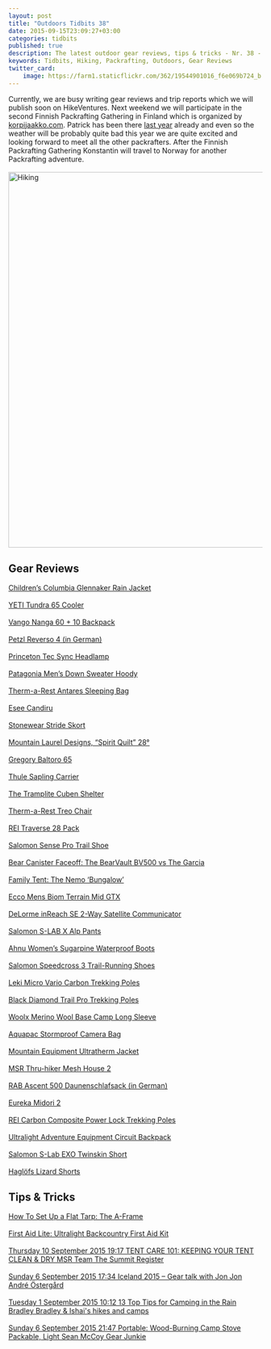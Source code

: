 ```yaml
---
layout: post
title: "Outdoors Tidbits 38"
date: 2015-09-15T23:09:27+03:00
categories: tidbits
published: true
description: The latest outdoor gear reviews, tips & tricks - Nr. 38 - #outdoorstidbits
keywords: Tidbits, Hiking, Packrafting, Outdoors, Gear Reviews
twitter_card:
    image: https://farm1.staticflickr.com/362/19544901016_f6e069b724_b.jpg
---
```

Currently, we are busy writing gear reviews and trip reports which we will publish soon on HikeVentures. Next weekend we will participate in the second Finnish Packrafting Gathering in Finland which is organized by <a href="http://korpijaakko.com">korpijaakko.com</a>. Patrick has been there <a href="http://www.hikeventures.com/first-finnish-packrafting-gathering/">last year</a> already and even so the weather will be probably quite bad this year we are quite excited and looking forward to meet all the other packrafters. After the Finnish Packrafting Gathering Konstantin will travel to Norway for another Packrafting adventure.
<br><br>
<img src="https://farm1.staticflickr.com/362/19544901016_f6e069b724_b.jpg" width="992" height="744" alt="Hiking">
<!--more-->
## Gear Reviews
[Children’s Columbia Glennaker Rain Jacket](http://blog.trailcooking.com/2015/09/03/gear-review-childrens-columbia-glennaker-rain-jacket/)
<br><br>
[YETI Tundra 65 Cooler](http://blog.rei.com/camp/gear-review-yeti-tundra-65-cooler/)
<br><br>
[Vango Nanga 60 + 10 Backpack](http://www.hikersblog.co.uk/vango-nanga-60-10-backpack-review/)
<br><br>
[Petzl Reverso 4 (in German)](http://www.airfreshing.com/testbericht-petzl-reverso-4-sicherungsgeraet-2015.html)
<br><br>
[Princeton Tec Sync Headlamp](http://thebigoutside.com/gear-review-princeton-tec-sync-headlamp/)
<br><br>
[Patagonia Men’s Down Sweater Hoody](http://trailtopeak.com/2015/09/04/gear-review-patagonia-mens-down-sweater-hoody)
<br><br>
[Therm-a-Rest Antares Sleeping Bag](http://www.theoutdooradventure.net/2015/09/therm-a-rest-antares-sleeping-bag/)
<br><br>
[Esee Candiru](http://bedrockandparadox.com/2015/09/04/esee-candiru-review/)
<br><br>
[Stonewear Stride Skort](http://www.goadventuremom.com/2015/08/stonewear-stride-skort/)
<br><br>
[Mountain Laurel Designs, “Spirit Quilt” 28°](http://hikelighter.com/2015/08/29/mountain-laurel-designs-spirit-quilt-28)
<br><br>
[Gregory Baltoro 65](http://treelinebackpacker.com/2015/08/29/gregory-baltoro-65-review)
<br><br>
[Thule Sapling Carrier](http://www.goadventuremom.com/2015/08/13044/)
<br><br>
[The Tramplite Cuben Shelter](http://aktovate1.blogspot.com/2015/09/the-tramplite-cuben-shelter.html)
<br><br>
[Therm-a-Rest Treo Chair](http://www.gogumption.com/gear-reviews-2/review-therm-a-rest-treo-chair/)
<br><br>
[REI Traverse 28 Pack](http://blog.rei.com/hike/gear-review-rei-traverse-28-pack/)
<br><br>
[Salomon Sense Pro Trail Shoe](http://trailtopeak.com/2015/09/01/gear-review-salomon-sense-pro-trail-shoe/)
<br><br>
[Bear Canister Faceoff: The BearVault BV500 vs The Garcia](http://trailtopeak.com/2015/09/06/gear-review-bear-canister-faceoff-the-bearvault-bv500-vs-the-garcia)
<br><br>
[Family Tent: The Nemo ‘Bungalow’](http://gearjunkie.com/nemo-bungalow-tent-review)
<br><br>
[Ecco Mens Biom Terrain Mid GTX](http://www.modernhiker.com/2015/09/08/gear-review-ecco-mens-biom-terrain-mid-gtx-review/)
<br><br>
[DeLorme inReach SE 2-Way Satellite Communicator](http://trailtopeak.com/2015/09/08/gear-review-delorme-inreach-se-2-way-satellite-communicator/)
<br><br>
[Salomon S-LAB X Alp Pants](https://climbinggearreviewsuk.wordpress.com/2015/09/09/salomon-s-lab-x-alp-pants-review/)
<br><br>
[Ahnu Women’s Sugarpine Waterproof Boots](http://www.modernhiker.com/2015/09/09/gear-review-ahnu-womens-sugarpine-waterproof-boots/)
<br><br>
[Salomon Speedcross 3 Trail-Running Shoes](http://blog.rei.com/run/gear-review-salomon-speedcross-3-trail-running-shoes/)
<br><br>
[Leki Micro Vario Carbon Trekking Poles](http://thebigoutside.com/gear-review-leki-micro-vario-carbon-trekking-poles/)
<br><br>
[Black Diamond Trail Pro Trekking Poles](http://trailtopeak.com/2015/09/11/gear-review-black-diamond-trail-pro-trekking-poles)
<br><br>
[Woolx Merino Wool Base Camp Long Sleeve](http://trailtopeak.com/2015/09/12/gear-review-woolx-merino-wool-base-camp-long-sleeve)
<br><br>
[Aquapac Stormproof Camera Bag](http://kernowoutdoors.com/tech/aquapac-stormproof-camera-bag-review/)
<br><br>
[Mountain Equipment Ultratherm Jacket](http://kernowoutdoors.com/outdoor_gear/mountain-equipment-ultratherm-jacket-review/)
<br><br>
[MSR Thru-hiker Mesh House 2 ](http://treelinebackpacker.com/2015/09/13/msr-thru-hiker-mesh-house-2-preview-tents-designed-for-thru-hikers)
<br><br>
[RAB Ascent 500 Daunenschlafsack (in German)](https://www.hiking-blog.de/test/praxistest-rab-ascent-500-daunenschlafsack/)
<br><br>
[Eureka Midori 2](http://treelinebackpacker.com/2015/09/14/eureka-midori-2-review/)
<br><br>
[REI Carbon Composite Power Lock Trekking Poles](http://blog.rei.com/hike/gear-review-rei-carbon-composite-power-lock-trekking-poles/)
<br><br>
[Ultralight Adventure Equipment Circuit Backpack](http://travelandtrail.com/2015/09/14/thru-hike-tested-ula-circuit/)
<br><br>
[Salomon S-Lab EXO Twinskin Short](https://climbinggearreviewsuk.wordpress.com/2015/09/15/salomon-s-lab-exo-twinskin-short/)
<br><br>
[Haglöfs Lizard Shorts](https://climbinggearreviewsuk.wordpress.com/2015/09/15/haglofs-lizard-shorts/)

## Tips & Tricks
[How To Set Up a Flat Tarp: The A-Frame](http://blog.hyperlitemountaingear.com/set_up_a_flat_tarp/)
<br><br>
[First Aid Lite: Ultralight Backcountry First Aid Kit ](http://blog.hyperlitemountaingear.com/first-aid-lite-ultralight-backcountry-first-aid-kit/)
<br><br>
[Thursday 10 September 2015 19:17 TENT CARE 101: KEEPING YOUR TENT CLEAN & DRY MSR Team The Summit Register](http://s454105314.onlinehome.us/msr_blog/tent-care-101-keeping-tent-clean-dry/)
<br><br>
[Sunday 6 September 2015 17:34 Iceland 2015 – Gear talk with Jon Jon André Östergård](http://andreostergard.com/2015/09/06/iceland-2015-gear-talk-with-jon)
<br><br>
[Tuesday 1 September 2015 10:12 13 Top Tips for Camping in the Rain Bradley Bradley & Ishai's hikes and camps](http://www.ishbish.com/hikes/2015/09/13-top-tips-for-camping-in-the-rain/)
<br><br>
[Sunday 6 September 2015 21:47 Portable: Wood-Burning Camp Stove Packable, Light Sean McCoy Gear Junkie](http://gearjunkie.com/frontier-plus-camp-stove)
